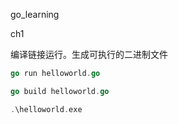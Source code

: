 go_learning



ch1 

编译链接运行。生成可执行的二进制文件

```go
go run helloworld.go

go build helloworld.go

.\helloworld.exe
```







